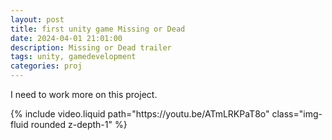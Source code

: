 ```yaml
---
layout: post
title: first unity game Missing or Dead
date: 2024-04-01 21:01:00
description: Missing or Dead trailer
tags: unity, gamedevelopment
categories: proj
---
```


<!-- This is an example post with videos. It supports local video files.

<div class="row mt-3">
    <div class="col-sm mt-3 mt-md-0">
        {% include video.liquid path="assets/video/pexels-engin-akyurt-6069112-960x540-30fps.mp4" class="img-fluid rounded z-depth-1" controls=true autoplay=true %}
    </div>
    <div class="col-sm mt-3 mt-md-0">
        {% include video.liquid path="assets/video/pexels-engin-akyurt-6069112-960x540-30fps.mp4" class="img-fluid rounded z-depth-1" controls=true %}
    </div>
</div>
<div class="caption">
    A simple, elegant caption looks good between video rows, after each row, or doesn't have to be there at all.
</div> -->

I need to work more on this project.

<div class="row mt-3">
    <div class="col-sm mt-3 mt-md-0">
        {% include video.liquid path="https://youtu.be/ATmLRKPaT8o" class="img-fluid rounded z-depth-1" %}
    </div>
</div>
